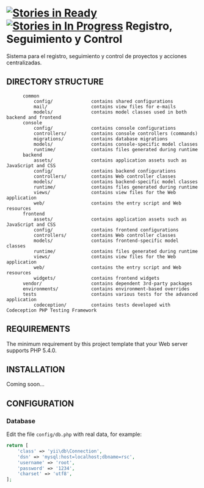 [![Stories in Ready](https://badge.waffle.io/minpppst/rsc.png?label=ready&title=Ready)](https://waffle.io/minpppst/rsc)
[![Stories in In Progress](https://badge.waffle.io/minpppst/rsc.png?label=in%20progress&title=In%20Progress)](https://waffle.io/minpppst/rsc)
Registro, Seguimiento y Control
============================
Sistema para el registro, seguimiento y control de proyectos y acciones centralizadas.


DIRECTORY STRUCTURE
-------------------

```
      common
          config/              contains shared configurations
          mail/                contains view files for e-mails
          models/              contains model classes used in both backend and frontend
      console
          config/              contains console configurations
          controllers/         contains console controllers (commands)
          migrations/          contains database migrations
          models/              contains console-specific model classes
          runtime/             contains files generated during runtime
      backend
          assets/              contains application assets such as JavaScript and CSS
          config/              contains backend configurations
          controllers/         contains Web controller classes
          models/              contains backend-specific model classes
          runtime/             contains files generated during runtime
          views/               contains view files for the Web application
          web/                 contains the entry script and Web resources
      frontend
          assets/              contains application assets such as JavaScript and CSS
          config/              contains frontend configurations
          controllers/         contains Web controller classes
          models/              contains frontend-specific model classes
          runtime/             contains files generated during runtime
          views/               contains view files for the Web application
          web/                 contains the entry script and Web resources
          widgets/             contains frontend widgets
      vendor/                  contains dependent 3rd-party packages
      environments/            contains environment-based overrides
      tests                    contains various tests for the advanced application
          codeception/         contains tests developed with Codeception PHP Testing Framework
```


REQUIREMENTS
------------

The minimum requirement by this project template that your Web server supports PHP 5.4.0.


INSTALLATION
------------

Coming soon...


CONFIGURATION
-------------

### Database

Edit the file `config/db.php` with real data, for example:

```php
return [
    'class' => 'yii\db\Connection',
    'dsn' => 'mysql:host=localhost;dbname=rsc',
    'username' => 'root',
    'password' => '1234',
    'charset' => 'utf8',
];
```
